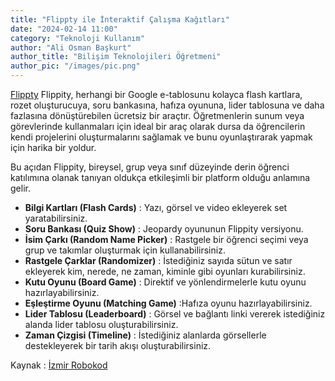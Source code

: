 ```yaml
---
title: "Flippty ile İnteraktif Çalışma Kağıtları"
date: "2024-02-14 11:00"
category: "Teknoloji Kullanım"
author: "Ali Osman Başkurt"
author_title: "Bilişim Teknolojileri Öğretmeni"
author_pic: "/images/pic.png"
---
```


[Flippty](https://www.flippity.net/) Flippity, herhangi bir Google e-tablosunu kolayca flash kartlara, rozet oluşturucuya, soru bankasına, hafıza oyununa, lider tablosuna ve daha fazlasına dönüştürebilen ücretsiz bir
araçtır. Öğretmenlerin sunum veya görevlerinde kullanmaları için ideal bir araç olarak dursa
da öğrencilerin kendi projelerini oluşturmalarını sağlamak ve bunu oyunlaştırarak yapmak
için harika bir yoldur.

Bu açıdan Flippity, bireysel, grup veya sınıf düzeyinde derin öğrenci katılımına olanak tanıyan
oldukça etkileşimli bir platform olduğu anlamına gelir.

- **Bilgi Kartları (Flash Cards)** : Yazı, görsel ve video ekleyerek set yaratabilirsiniz.
- **Soru Bankası (Quiz Show)** : Jeopardy oyununun Flippity versiyonu.
- **İsim Çarkı (Random Name Picker)** : Rastgele bir öğrenci seçimi veya grup ve takımlar
  oluşturmak için kullanabilirsiniz.
- **Rastgele Çarklar (Randomizer)** : İstediğiniz sayıda sütun ve satır ekleyerek kim,
  nerede, ne zaman, kiminle gibi oyunları kurabilirsiniz.
- **Kutu Oyunu (Board Game)** : Direktif ve yönlendirmelerle kutu oyunu
  hazırlayabilirsiniz.
- **Eşleştirme Oyunu (Matching Game)** :Hafıza oyunu hazırlayabilirsiniz.
- **Lider Tablosu (Leaderboard)** : Görsel ve bağlantı linki vererek istediğiniz alanda lider
  tablosu oluşturabilirsiniz.
- **Zaman Çizgisi (Timeline)** : İstediğiniz alanlarda görsellerle destekleyerek bir tarih
  akışı oluşturabilirsiniz.

Kaynak : [İzmir Robokod ](https://robokod.org)
